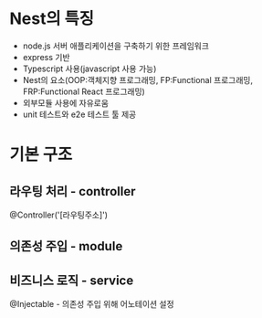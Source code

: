 # Nest의 특징

- node.js 서버 애플리케이션을 구축하기 위한 프레임워크
- express 기반
- Typescript 사용(javascript 사용 가능)
- Nest의 요소(OOP:객체지향 프로그래밍, FP:Functional 프로그래밍, FRP:Functional React 프로그래밍)
- 외부모듈 사용에 자유로움
- unit 테스트와 e2e 테스트 툴 제공

# 기본 구조

## 라우팅 처리 - controller

@Controller('[라우팅주소]')

## 의존성 주입 - module

## 비즈니스 로직 - service

@Injectable - 의존성 주입 위해 어노테이션 설정
